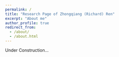 ```yaml
---
permalink: /
title: "Research Page of Zhongqiang (Richard) Ren"
excerpt: "About me"
author_profile: true
redirect_from: 
  - /about/
  - /about.html
---
```


Under Construction...

